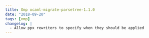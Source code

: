 ```yaml
---
title: Omp ocaml-migrate-parsetree-1.1.0
date: "2018-09-20"
tags: [omp]
changelog: |
  - Allow ppx rewriters to specify when they should be applied
---
```



